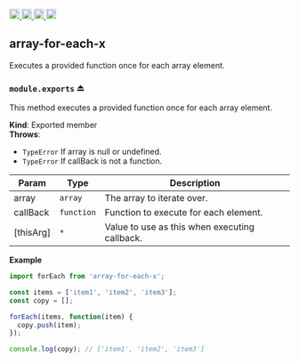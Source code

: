 <a href="https://travis-ci.org/Xotic750/array-for-each-x"
   title="Travis status">
<img
   src="https://travis-ci.org/Xotic750/array-for-each-x.svg?branch=master"
   alt="Travis status" height="18"/>
</a>
<a href="https://david-dm.org/Xotic750/array-for-each-x"
   title="Dependency status">
<img src="https://david-dm.org/Xotic750/array-for-each-x.svg"
   alt="Dependency status" height="18"/>
</a>
<a href="https://david-dm.org/Xotic750/array-for-each-x#info=devDependencies"
   title="devDependency status">
<img src="https://david-dm.org/Xotic750/array-for-each-x/dev-status.svg"
   alt="devDependency status" height="18"/>
</a>
<a href="https://badge.fury.io/js/array-for-each-x" title="npm version">
<img src="https://badge.fury.io/js/array-for-each-x.svg"
   alt="npm version" height="18"/>
</a>
<a name="module_array-for-each-x"></a>

## array-for-each-x

Executes a provided function once for each array element.

<a name="exp_module_array-for-each-x--module.exports"></a>

### `module.exports` ⏏

This method executes a provided function once for each array element.

**Kind**: Exported member  
**Throws**:

- <code>TypeError</code> If array is null or undefined.
- <code>TypeError</code> If callBack is not a function.

| Param     | Type                  | Description                                   |
| --------- | --------------------- | --------------------------------------------- |
| array     | <code>array</code>    | The array to iterate over.                    |
| callBack  | <code>function</code> | Function to execute for each element.         |
| [thisArg] | <code>\*</code>       | Value to use as this when executing callback. |

**Example**

```js
import forEach from 'array-for-each-x';

const items = ['item1', 'item2', 'item3'];
const copy = [];

forEach(items, function(item) {
  copy.push(item);
});

console.log(copy); // ['item1', 'item2', 'item3']
```

